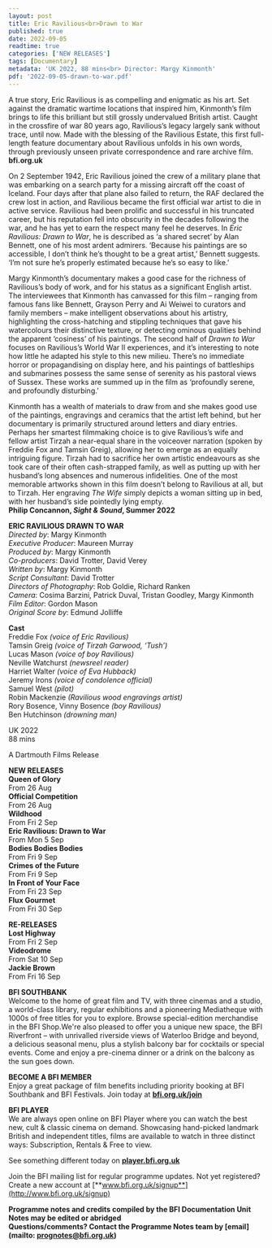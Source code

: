 ```yaml
---
layout: post
title: Eric Ravilious<br>Drawn to War
published: true
date: 2022-09-05
readtime: true
categories: ['NEW RELEASES']
tags: [Documentary]
metadata: 'UK 2022, 88 mins<br> Director: Margy Kinmonth'
pdf: '2022-09-05-drawn-to-war.pdf'
---
```


A true story, Eric Ravilious is as compelling and enigmatic as his art. Set against the dramatic wartime locations that inspired him, Kinmonth’s film brings to life this brilliant but still grossly undervalued British artist. Caught in the crossfire of war 80 years ago, Ravilious’s legacy largely sank without trace, until now. Made with the blessing of the Ravilious Estate, this first full-length feature documentary about Ravilious unfolds in his own words, through previously unseen private correspondence and rare archive film.  
**bfi.org.uk**  

On 2 September 1942, Eric Ravilious joined the crew of a military plane that was embarking on a search party for a missing aircraft off the coast of Iceland. Four days after that plane also failed to return, the RAF declared the crew lost in action, and Ravilious became the first official war artist to die in active service. Ravilious had been prolific and successful in his truncated career, but his reputation fell into obscurity in the decades following the war, and he has yet to earn the respect many feel he deserves. In _Eric Ravilious: Drawn to War_, he is described as ‘a shared secret’ by Alan Bennett, one of his most ardent admirers. ‘Because his paintings are so accessible, I don’t think he’s thought to be a great artist,’ Bennett suggests. ‘I’m not sure he’s properly estimated because he’s so easy to like.’

Margy Kinmonth’s documentary makes a good case for the richness of Ravilious’s body of work, and for his status as a significant English artist. The interviewees that Kinmonth has canvassed for this film – ranging from famous fans like Bennett, Grayson Perry and Ai Weiwei to curators and family members – make intelligent observations about his artistry, highlighting the cross-hatching and stippling techniques that gave his watercolours their distinctive texture, or detecting ominous qualities behind the apparent ‘cosiness’ of his paintings. The second half of _Drawn to War_ focuses on Ravilious’s World War II experiences, and it’s interesting to note how little he adapted his style to this new milieu. There’s no immediate horror or propagandising on display here, and his paintings of battleships and submarines possess the same sense of serenity as his pastoral views of Sussex. These works are summed up in the film as ‘profoundly serene, and profoundly disturbing.’

Kinmonth has a wealth of materials to draw from and she makes good use of the paintings, engravings and ceramics that the artist left behind, but her documentary is primarily structured around letters and diary entries. Perhaps her smartest filmmaking choice is to give Ravilious’s wife and fellow artist Tirzah a near-equal share in the voiceover narration (spoken by Freddie Fox and Tamsin Greig), allowing her to emerge as an equally intriguing figure. Tirzah had to sacrifice her own artistic endeavours as she took care of their often cash-strapped family, as well as putting up with her husband’s long absences and numerous infidelities. One of the most memorable artworks shown in this film doesn’t belong to Ravilious at all, but to Tirzah. Her engraving _The Wife_ simply depicts a woman sitting up in bed, with her husband’s side pointedly lying empty.  
**Philip Concannon, _Sight & Sound_, Summer 2022**  

**ERIC RAVILIOUS DRAWN TO WAR**  
_Directed by_: Margy Kinmonth  
_Executive Producer_: Maureen Murray  
_Produced by_: Margy Kinmonth  
_Co-producers_: David Trotter, David Verey  
_Written by_: Margy Kinmonth  
_Script Consultant_: David Trotter  
_Directors of Photography_: Rob Goldie, Richard Ranken  
_Camera_: Cosima Barzini, Patrick Duval, Tristan Goodley, Margy Kinmonth
_Film Editor_: Gordon Mason  
_Original Score by_: Edmund Jolliffe  

**Cast**  
Freddie Fox _(voice of Eric Ravilious)_  
Tamsin Greig _(voice of Tirzah Garwood, ‘Tush’)_  
Lucas Mason _(voice of boy Ravilious)_  
Neville Watchurst _(newsreel reader)_  
Harriet Walter _(voice of Eva Hubback)_  
Jeremy Irons _(voice of condolence official)_  
Samuel West _(pilot)_  
Robin Mackenzie _(Ravilious wood engravings artist)_  
Rory Bosence, Vinny Bosence _(boy Ravilious)_  
Ben Hutchinson _(drowning man)_  

UK 2022  
88 mins  

A Dartmouth Films Release  

**NEW RELEASES**  
**Queen of Glory**  
From 26 Aug  
**Official Competition**  
From 26 Aug  
**Wildhood**  
From Fri 2 Sep  
**Eric Ravilious: Drawn to War**  
From Mon 5 Sep  
**Bodies Bodies Bodies**  
From Fri 9 Sep  
**Crimes of the Future**  
From Fri 9 Sep  
**In Front of Your Face**  
From Fri 23 Sep  
**Flux Gourmet**  
From Fri 30 Sep  

**RE-RELEASES**  
**Lost Highway**  
From Fri 2 Sep  
**Videodrome**  
From Sat 10 Sep  
**Jackie Brown**  
From Fri 16 Sep  

**BFI SOUTHBANK**  
Welcome to the home of great film and TV, with three cinemas and a studio, a world-class library, regular exhibitions and a pioneering Mediatheque with 1000s of free titles for you to explore. Browse special-edition merchandise in the BFI Shop.We&#39;re also pleased to offer you a unique new space, the BFI Riverfront – with unrivalled riverside views of Waterloo Bridge and beyond, a delicious seasonal menu, plus a stylish balcony bar for cocktails or special events. Come and enjoy a pre-cinema dinner or a drink on the balcony as the sun goes down.  

**BECOME A BFI MEMBER**  
Enjoy a great package of film benefits including priority booking at BFI Southbank and BFI Festivals. Join today at [**bfi.org.uk/join**](http://www.bfi.org.uk/join)  

**BFI PLAYER**  
 We are always open online on BFI Player where you can watch the best new, cult &amp; classic cinema on demand. Showcasing hand-picked landmark British and independent titles, films are available to watch in three distinct ways: Subscription, Rentals &amp; Free to view.  

See something different today on [**player.bfi.org.uk**](https://player.bfi.org.uk)  

Join the BFI mailing list for regular programme updates. Not yet registered? Create a new account at [**www.bfi.org.uk/signup**](http://www.bfi.org.uk/signup)

**Programme notes and credits compiled by the BFI Documentation Unit  
Notes may be edited or abridged  
Questions/comments? Contact the Programme Notes team by [email](mailto: prognotes@bfi.org.uk)**
